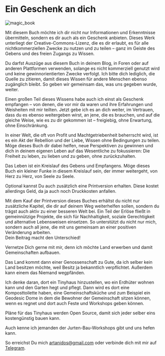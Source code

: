 # Ein Geschenk an dich
![magic_book](magic_book.png)

Mit diesem Buch möchte ich dir nicht nur Informationen und Erkenntnisse übermitteln, sondern es dir auch als ein Geschenk anbieten. Dieses Werk unterliegt der Creative-Commons-Lizenz, die es dir erlaubt, es für alle nichtkommerziellen Zwecke zu nutzen und zu teilen – ganz im Geiste des Gebens und des freien Zugangs zu Wissen.

Du darfst Auszüge aus diesem Buch in deinem Blog, in Foren oder auf anderen Plattformen verwenden, solange es nicht kommerziell genutzt wird und keine gewinnorientierten Zwecke verfolgt. Ich bitte dich lediglich, die Quelle zu zitieren, damit dieses Wissen für andere Menschen ebenso zugänglich bleibt. So geben wir gemeinsam das, was uns gegeben wurde, weiter.

Einen großen Teil dieses Wissens habe auch ich einst als Geschenk empfangen – von denen, die vor mir da waren und ihre Erfahrungen und Weisheiten mit mir teilten. Jetzt gebe ich es an dich weiter, im Vertrauen, dass du es ebenso weitergeben wirst, an jene, die es brauchen, und auf die gleiche Weise, wie es zu dir gekommen ist – freigiebig, ohne Erwartung, ohne Einschränkung.

In einer Welt, die oft von Profit und Machtgetriebenheit beherrscht wird, ist es ein Akt der Rebellion und der Liebe, Wissen ohne Bedingungen zu teilen. Möge dieses Buch dir dabei helfen, neue Perspektiven zu gewinnen und dich in deinem eigenen Leben auf das Wesentliche zu fokussieren: Die Freiheit zu leben, zu lieben und zu geben, ohne zurückzuhalten.

Das Leben ist ein Kreislauf des Gebens und Empfangens. Möge dieses Buch ein kleiner Funke in diesem Kreislauf sein, der immer weitergeht, von Herz zu Herz, von Seele zu Seele.

Optional kannst Du auch zusätzlich eine Printversion erhalten. Diese kostet allerdings Geld, da ja auch noch Druckkosten anfallen. 

Mit dem Kauf der Printversion dieses Buches erhältst du nicht nur zusätzliche Kapitel, die dir auf deinem Weg weiterhelfen sollen, sondern du trägst auch aktiv zu einer besseren Welt bei. Ein Teil der Erlöse fließt in gemeinnützige Projekte, die sich für Nachhaltigkeit, soziale Gerechtigkeit und alternative Lebensweisen einsetzen. So unterstützt du nicht nur mich, sondern auch all jene, die mit uns gemeinsam an einer positiven Veränderung arbeiten.  
Dein Beitrag macht den Unterschied!

Vernetze Dich gerne mit mir, denn ich möchte Land erwerben und damit Gemeinschaften aufbauen.

Das Land kommt dann einer Genossenschaft zu Gute, da ich selber kein Land besitzen möchte, 
weil Besitz ja bekanntlich verpflichtet. Außerdem kann einem das Niemand wegpfänden.

Ich denke daran, dort ein Tinyhaus hinzustellen, wo ein Erdhüter wohnen kann und den Garten hegt und pflegt.
Dann wird es dort eine Komposttoilette haben, eine Gemeinschaftsküche und zum Beispiel ein Geodesic Dome in dem die Bewohner der Gemeinschaft sitzen können, wenn es regnet und dort auch Feste und Workshops geben können.

Pläne für das Tinyhaus werden Open Source, damit sich jeder selber eins kostengünstig bauen kann.

Auch kenne ich jemanden der Jurten-Bau-Workshops gibt und uns hefen kann.

So erreichst Du mich [artanidos@gmail.com](mailto:artanidos@gmail.com) oder verbinde dich mit mir auf [Telegram](https://t.me/artanidos).